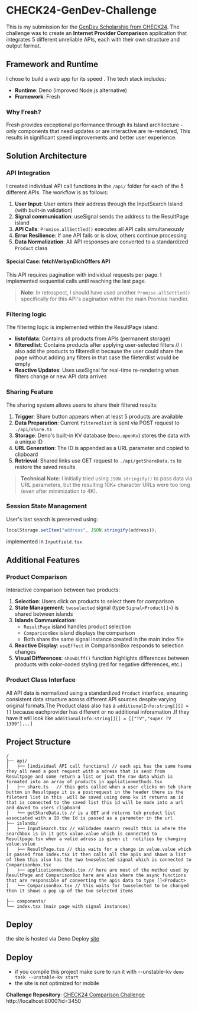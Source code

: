 # CHECK24-GenDev-Challenge

This is my submission for the [GenDev Scholarship from CHECK24](https://github.com/check24-scholarships/check24-comparison-challenge). The challenge was to create an **Internet Provider Comparison** application that integrates 5 different unreliable APIs, each with their own structure and output format.

##  Framework and Runtime

I chose to build a web app for its speed . The tech stack includes:

- **Runtime**: Deno (improved Node.js alternative)
- **Framework**: Fresh

### Why Fresh?
Fresh provides exceptional performance through its Island architecture - only components that need updates or are interactive are re-rendered,  This results in significant speed improvements and better user experience.

##  Solution Architecture

### API Integration

I created individual API call functions in the `/api/` folder for each of the 5 different APIs. The workflow is as follows:

1. **User Input**: User enters their address through the InputSearch Island (with built-in validation)
2. **Signal communication**: useSignal sends the address to the ResultPage island
3. **API Calls**: `Promise.allSettled()` executes all API calls simultaneously
4. **Error Resilience**: If one API fails or is slow, others continue processing
5. **Data Normalization**: All API responses are converted to a standardized `Product` class

#### Special Case: fetchVerbynDichOffers API
This API requires pagination with individual requests per page. I implemented sequential calls until reaching the last page. 
> **Note**: In retrospect, I should have used another `Promise.allSettled()` specifically for this API's pagination within the main Promise handler.

###  Filtering logic

The filtering logic is implemented within the ResultPage island:

- **listofdata**: Contains all products from APIs (permanent storage)
- **filteredlist**: Contains products after applying user-selected filters // i also add the products to filteredlist because the user could share the page without adding any filters in that case the fileterdlist would be empty 
- **Reactive Updates**: Uses useSignal for real-time re-rendering when filters change or new API data arrives

###  Sharing Feature

The sharing system allows users to share their filtered results:

1. **Trigger**: Share button appears when at least 5 products are available
2. **Data Preparation**: Current `filteredlist` is sent via POST request to `./api/share.ts`
3. **Storage**: Deno's built-in KV database (`Deno.openKv`) stores the data with a unique ID
4. **URL Generation**: The ID is appended as a URL parameter and copied to clipboard
5. **Retrieval**: Shared links use GET request to `./api/getShareData.ts` to restore the saved results

> **Technical Note**: I initially tried using `JSON.stringify()` to pass data via URL parameters, but the resulting 10K+ character URLs were too long (even after minimization to 4K).

###  Session State Management

User's last search is preserved using:
```javascript
localStorage.setItem("address", JSON.stringify(address));
```
implemented in `Inputfield.tsx` 

##  Additional Features

###  Product Comparison

Interactive comparison between two products:

1. **Selection**: Users click on products to select them for comparison
2. **State Management**: `twoselected` signal (type `Signal<Product[]>`) is shared between islands
3. **Islands Communication**: 
   - `ResultPage` island handles product selection
   - `ComparisonBox` island displays the comparison
   - Both share the same signal instance created in the main index file
4. **Reactive Display**: `useEffect` in ComparisonBox responds to selection changes
5. **Visual Differences**: `showDiff()` function highlights differences between products with color-coded styling (red for negative differences, etc.)

### Product Class Interface

All API data is normalized using a standardized `Product` interface, ensuring consistent data structure across different API sources despite varying original formats.The Product class also has
a  `additionalInfo:string[][] = []` because eachprovider has different or no additional inforamation .If they have it will look like `additionalInfo:string[][] = [["TV","super TV 1399"]...]`


##  Project Structure

```
/
├── api/
│   ├── [individual API call functions] // each api has the same hsema they all need a post request with a adress that is send from Resultpage and some return a list or jsut the raw data which is formated into an array of products in appliationmethods.tsx
│   ├── share.ts   // this gets called when a user clicks on teh share button in Resultpage it is a postrequest in the header there is the fileterd list in this  will be saved using deno kv it returns an id that is connected to the saved list this id will be made into a url and daved to users clipboard
│   └── getShareData.ts // is a GET and returns teh product list associated with a ID the Id is passed as a parameter in the url
├── islands/
│   ├── InputSearch.tsx // validades search result this is where the searchbox is in it gets value.value which is connected to Resultpage.tsx when a valid adress is given it  notifies by changing value.value
│   ├── ResultPage.tsx // this waits for a change in value.value which is passed from index.tsx it then calls all the apis and shows a list of them this also has the two twoselected signal which is connected to Comparisonbox.tsx 
│   ├── applicationmethods.tsx // here are most of the method used by ResultPage and ComparisonBox here are also where the async functions that are responsible of converting the apis data to type []<Product>
│   └── ComparisonBox.tsx // this waits for twoselected to be changed then it shows a pop up of the two selected items

├── components/
└── index.tsx (main page with signal instances)
```



## Deploy

the site is hosted via Deno Deploy [site](https://internetprovider-4qht92m6jxnv.deno.dev/)

## Deploy
- if you compile this project make sure to run it with --unstable-kv  `deno task --unstable-kv start`
- the site is not optimized for mobile 

**Challenge Repository**: [CHECK24 Comparison Challenge]([https://github.com/check24-scholarships/check24-comparison-challenge](https://internetprovider-syjc08ymqw35.deno.dev/))
http://localhost:8000?id=3450
